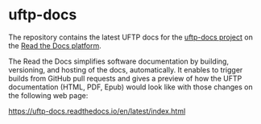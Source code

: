 # uftp-docs

The repository contains the latest UFTP docs for the [uftp-docs project](https://readthedocs.org/projects/uftp-docs) on the [Read the Docs platform](https://readthedocs.org).

The Read the Docs simplifies software documentation by building, versioning, and hosting of the docs, automatically. It  enables to trigger builds from GitHub pull requests and gives a preview of how the UFTP documentation (HTML, PDF, Epub) would look like with those changes on the following web page:

https://uftp-docs.readthedocs.io/en/latest/index.html


